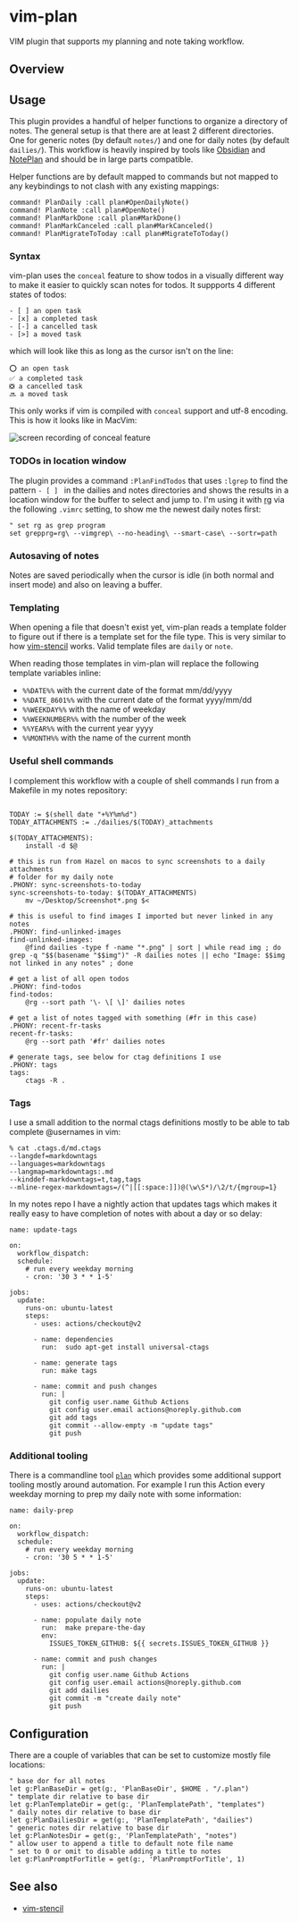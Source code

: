 # vim-plan

VIM plugin that supports my planning and note taking workflow.

## Overview

## Usage

This plugin provides a handful of helper functions to organize a directory of
notes. The general setup is that there are at least 2 different directories.
One for generic notes (by default `notes/`) and one for daily notes (by
default `dailies/`). This workflow is heavily inspired by tools like
[Obsidian][obsidian] and [NotePlan][noteplan] and should be in large parts
compatible.

Helper functions are by default mapped to commands but not mapped to any
keybindings to not clash with any existing mappings:

```
command! PlanDaily :call plan#OpenDailyNote()
command! PlanNote :call plan#OpenNote()
command! PlanMarkDone :call plan#MarkDone()
command! PlanMarkCanceled :call plan#MarkCanceled()
command! PlanMigrateToToday :call plan#MigrateToToday()
```

### Syntax
vim-plan uses the `conceal` feature to show todos in a visually different way
to make it easier to quickly scan notes for todos. It suppports 4 different
states of todos:

```
- [ ] an open task
- [x] a completed task
- [-] a cancelled task
- [>] a moved task
```

which will look like this as long as the cursor isn't on the line:

```
⭕️ an open task
✅ a completed task
❎ a cancelled task
🔜 a moved task
```

This only works if vim is compiled with `conceal` support and utf-8 encoding.
This is how it looks like in MacVim:

![screen recording of conceal feature](https://github.com/mrtazz/vim-plan/assets/68183/5062d1c3-f487-4de4-86f2-e83b9ec11030)


### TODOs in location window
The plugin provides a command `:PlanFindTodos` that uses `:lgrep` to find the
pattern `- [ ] ` in the dailies and notes directories and shows the results in
a location window for the buffer to select and jump to. I'm using it with
[rg](https://github.com/BurntSushi/ripgrep) via the following `.vimrc`
setting, to show me the newest daily notes first:

```
" set rg as grep program
set grepprg=rg\ --vimgrep\ --no-heading\ --smart-case\ --sortr=path
```

### Autosaving of notes
Notes are saved periodically when the cursor is idle (in both normal and
insert mode) and also on leaving a buffer.


### Templating
When opening a file that doesn't exist yet, vim-plan reads a template folder
to figure out if there is a template set for the file type. This is very
similar to how [vim-stencil][vim_stencil] works. Valid template files are
`daily` or `note`.

When reading those templates in vim-plan will replace the following template
variables inline:

- `%%DATE%%` with the current date of the format mm/dd/yyyy
- `%%DATE_8601%%` with the current date of the format yyyy/mm/dd
- `%%WEEKDAY%%` with the name of weekday
- `%%WEEKNUMBER%%` with the number of the week
- `%%YEAR%%` with the current year yyyy
- `%%MONTH%%` with the name of the current month

### Useful shell commands

I complement this workflow with a couple of shell commands I run from a
Makefile in my notes repository:

```make

TODAY := $(shell date "+%Y%m%d")
TODAY_ATTACHMENTS := ./dailies/$(TODAY)_attachments

$(TODAY_ATTACHMENTS):
	install -d $@

# this is run from Hazel on macos to sync screenshots to a daily attachments
# folder for my daily note
.PHONY: sync-screenshots-to-today
sync-screenshots-to-today: $(TODAY_ATTACHMENTS)
	mv ~/Desktop/Screenshot*.png $<

# this is useful to find images I imported but never linked in any notes
.PHONY: find-unlinked-images
find-unlinked-images:
	@find dailies -type f -name "*.png" | sort | while read img ; do grep -q "$$(basename "$$img")" -R dailies notes || echo "Image: $$img not linked in any notes" ; done

# get a list of all open todos
.PHONY: find-todos
find-todos:
	@rg --sort path '\- \[ \]' dailies notes

# get a list of notes tagged with something (#fr in this case)
.PHONY: recent-fr-tasks
recent-fr-tasks:
	@rg --sort path '#fr' dailies notes

# generate tags, see below for ctag definitions I use
.PHONY: tags
tags:
	ctags -R .

```

### Tags
I use a small addition to the normal ctags definitions mostly to be able to
tab complete @usernames in vim:

```
% cat .ctags.d/md.ctags
--langdef=markdowntags
--languages=markdowntags
--langmap=markdowntags:.md
--kinddef-markdowntags=t,tag,tags
--mline-regex-markdowntags=/(^|[[:space:]])@(\w\S*)/\2/t/{mgroup=1}
```

In my notes repo I have a nightly action that updates tags which makes it really easy
to have completion of notes with about a day or so delay:

```
name: update-tags

on:
  workflow_dispatch:
  schedule:
    # run every weekday morning
    - cron: '30 3 * * 1-5'

jobs:
  update:
    runs-on: ubuntu-latest
    steps:
      - uses: actions/checkout@v2

      - name: dependencies
        run:  sudo apt-get install universal-ctags

      - name: generate tags
        run: make tags

      - name: commit and push changes
        run: |
          git config user.name Github Actions
          git config user.email actions@noreply.github.com
          git add tags
          git commit --allow-empty -m "update tags"
          git push
```

### Additional tooling
There is a commandline tool [`plan`](https://github.com/mrtazz/plan) which provides some additional
support tooling mostly around automation. For example I run this Action every weekday morning to 
prep my daily note with some information:

```
name: daily-prep

on:
  workflow_dispatch:
  schedule:
    # run every weekday morning
    - cron: '30 5 * * 1-5'

jobs:
  update:
    runs-on: ubuntu-latest
    steps:
      - uses: actions/checkout@v2

      - name: populate daily note
        run:  make prepare-the-day
        env:
          ISSUES_TOKEN_GITHUB: ${{ secrets.ISSUES_TOKEN_GITHUB }}

      - name: commit and push changes
        run: |
          git config user.name Github Actions
          git config user.email actions@noreply.github.com
          git add dailies
          git commit -m "create daily note"
          git push
```

## Configuration
There are a couple of variables that can be set to customize mostly file
locations:

```vimscript
" base dor for all notes
let g:PlanBaseDir = get(g:, 'PlanBaseDir', $HOME . "/.plan")
" template dir relative to base dir
let g:PlanTemplateDir = get(g:, 'PlanTemplatePath', "templates")
" daily notes dir relative to base dir
let g:PlanDailiesDir = get(g:, 'PlanTemplatePath', "dailies")
" generic notes dir relative to base dir
let g:PlanNotesDir = get(g:, 'PlanTemplatePath', "notes")
" allow user to append a title to default note file name
" set to 0 or omit to disable adding a title to notes
let g:PlanPromptForTitle = get(g:, 'PlanPromptForTitle', 1)
```

## See also
- [vim-stencil][vim_stencil]

[vim_stencil]: https://github.com/mrtazz/vim-stencil
[obsidian]: https://obsidian.md/
[noteplan]: https://noteplan.co/
